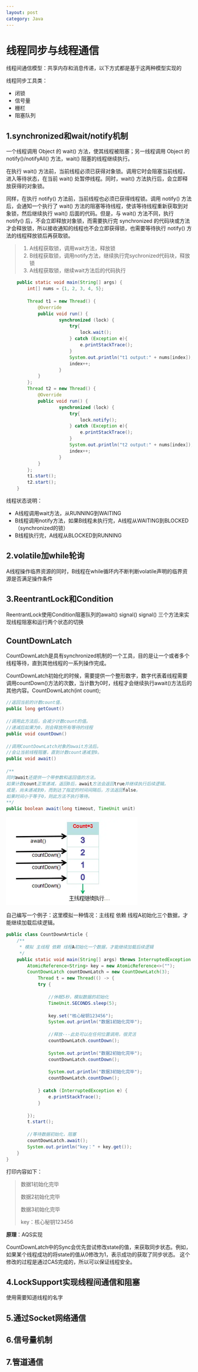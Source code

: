 ```yaml
---
layout: post
category: Java
---
```


# 线程同步与线程通信
线程间通信模型：共享内存和消息传递，以下方式都是基于这两种模型实现的

线程同步工具类：
- 闭锁
- 信号量
- 栅栏
- 阻塞队列
## 1.synchronized和wait/notify机制
一个线程调用 Object 的 wait() 方法，使其线程被阻塞；另一线程调用 Object 的 notify()/notifyAll() 方法，wait() 阻塞的线程继续执行。

在执行 wait() 方法前，当前线程必须已获得对象锁。调用它时会阻塞当前线程，进入等待状态，在当前 wait() 处暂停线程。同时，wait() 方法执行后，会立即释放获得的对象锁。

同样，在执行 notify() 方法前，当前线程也必须已获得线程锁。调用 notify() 方法后，会通知一个执行了 wait() 方法的阻塞等待线程，使该等待线程重新获取到对象锁，然后继续执行 wait() 后面的代码。但是，与 wait() 方法不同，执行 notify() 后，不会立即释放对象锁，而需要执行完 synchronized 的代码块或方法才会释放锁，所以接收通知的线程也不会立即获得锁，也需要等待执行 notify() 方法的线程释放锁后再获取锁。
> 1. A线程获取锁，调用wait方法，释放锁
> 2. B线程获取锁，调用notify方法，继续执行完sychronized代码块，释放锁
> 3. A线程获取锁，继续wait方法后的代码执行
```Java
    public static void main(String[] args) {
        int[] nums = {1, 2, 3, 4, 5};

        Thread t1 = new Thread() {
            @Override
            public void run() {
                    synchronized (lock) {
                        try{
                            lock.wait();
                        } catch (Exception e){
                            e.printStackTrace();
                        }
                        System.out.println("t1 output:" + nums[index]);
                        index++;
                    }
            }
        };
        Thread t2 = new Thread() {
            @Override
            public void run() {
                    synchronized (lock) {
                        try{
                            lock.notify();
                        } catch (Exception e){
                            e.printStackTrace();
                        }
                        System.out.println("t2 output:" + nums[index]);
                        index++;
                    }
            }
        };
        t1.start();
        t2.start();
    }
```

线程状态说明：
- A线程调用wait方法，从RUNNING到WAITING
- B线程调用notify方法，如果B线程未执行完，A线程从WAITING到BLOCKED（synchronized的锁）
- B线程执行完，A线程从BLOCKED到RUNNING

## 2.volatile加while轮询
A线程操作临界资源的同时，B线程在while循环内不断判断volatile声明的临界资源是否满足操作条件

## 3.ReentrantLock和Condition
ReentrantLock使用Condition阻塞队列的await() signal() signal() 三个方法来实现线程阻塞和运行两个状态的切换

## CountDownLatch
CountDownLatch是具有synchronized机制的一个工具，目的是让一个或者多个线程等待，直到其他线程的一系列操作完成。

CountDownLatch初始化的时候，需要提供一个整形数字，数字代表着线程需要调用countDown()方法的次数，当计数为0时，线程才会继续执行await()方法后的其他内容。CountDownLatch(int count);
```Java
//返回当前的计数count值，
public long getCount()

//调用此方法后，会减少计数count的值。
//递减后如果为0，则会释放所有等待的线程
public void countDown()

//调用CountDownLatch对象的await方法后。
//会让当前线程阻塞，直到计数count递减至0。
public void await()

/**
同时await还提供一个带参数和返回值的方法。
如果计数count正常递减，返回0后，await方法会返回true并继续执行后续逻辑。
或是，尚未递减到0，而到达了指定的时间间隔后，方法返回false。
如果时间小于等于0，则此方法不执行等待。
**/
public boolean await(long timeout, TimeUnit unit)
```

![alt text](../assets/img/主线程等待其他线程.png)

自己编写一个例子：这里模拟一种情况：主线程 依赖 线程A初始化三个数据，才能继续加载后续逻辑。
```Java
public class CountDownArticle {
    /**
     * 模拟 主线程 依赖 线程A初始化一个数据，才能继续加载后续逻辑
     */
    public static void main(String[] args) throws InterruptedException {
        AtomicReference<String> key = new AtomicReference<>("");
        CountDownLatch countDownLatch = new CountDownLatch(3);
            Thread t = new Thread(() -> {
            try {

                //休眠5秒，模拟数据的初始化
                TimeUnit.SECONDS.sleep(5);

                key.set("核心秘钥123456");
                System.out.println("数据1初始化完毕");

                //释放---此处可以在任何位置调用，很灵活
                countDownLatch.countDown();

                System.out.println("数据2初始化完毕");
                countDownLatch.countDown();

                System.out.println("数据3初始化完毕");
                countDownLatch.countDown();

            } catch (InterruptedException e) {
                e.printStackTrace();
            }

        });
        t.start();

        //等待数据初始化，阻塞
        countDownLatch.await();
        System.out.println("key：" + key.get());
    }
}
```
打印内容如下：
> 数据1初始化完毕
> 
> 数据2初始化完毕
> 
> 数据3初始化完毕
> 
> key：核心秘钥123456

**原理**：AQS实现

CountDownLatch中的Sync会优先尝试修改state的值，来获取同步状态。例如，如果某个线程成功的将state的值从0修改为1，表示成功的获取了同步状态。 这个修改的过程是通过CAS完成的，所以可以保证线程安全。
## 4.LockSupport实现线程间通信和阻塞
使用需要知道线程的名字

## 5.通过Socket网络通信

## 6.信号量机制

## 7.管道通信